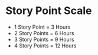 # Story Point Scale
- 1 Story Point = 3 Hours
- 2 Story Points = 6 Hours
- 3 Story Points = 9 Hours
- 4 Story Points = 12 Hours
